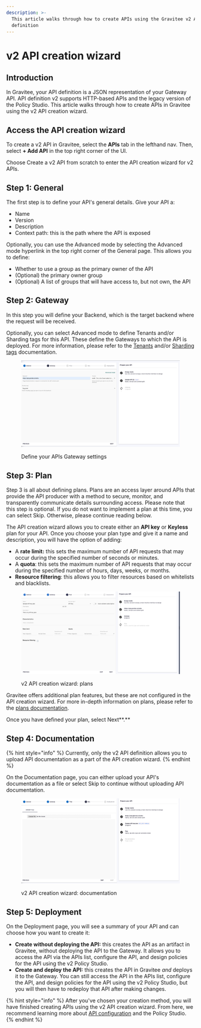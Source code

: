 ```yaml
---
description: >-
  This article walks through how to create APIs using the Gravitee v2 API
  definition
---
```


# v2 API creation wizard

## Introduction

In Gravitee, your API definition is a JSON representation of your Gateway API. API definition v2 supports HTTP-based APIs and the legacy version of the Policy Studio. This article walks through how to create APIs in Gravitee using the v2 API creation wizard.

## Access the API creation wizard

To create a v2 API in Gravitee, select the **APIs** tab in the lefthand nav. Then, select **+ Add API** in the top right corner of the UI.

Choose Create a v2 API from scratch to enter the API creation wizard for v2 APIs.

## Step 1: General

The first step is to define your API's general details. Give your API a:

* Name
* Version
* Description
* Context path: this is the path where the API is exposed

Optionally, you can use the Advanced mode by selecting the Advanced mode hyperlink in the top right corner of the General page. This allows you to define:

* Whether to use a group as the primary owner of the API
* (Optional) the primary owner group
* (Optional) A list of groups that will have access to, but not own, the API

## Step 2: Gateway

In this step you will define your Backend, which is the target backend where the request will be received.

Optionally, you can select Advanced mode to define Tenants and/or Sharding tags for this API. These define the Gateways to which the API is deployed. For more information, please refer to the [Tenants](../../../getting-started/configuration/the-gravitee-api-gateway/tenants.md) and/or [Sharding tags](../../../getting-started/configuration/the-gravitee-api-gateway/configure-sharding-tags-for-your-gravitee-api-gateways.md) documentation.

<figure><img src="../../../.gitbook/assets/Screen Shot 2023-06-07 at 1.35.16 PM.png" alt=""><figcaption><p>Define your APIs Gateway settings</p></figcaption></figure>

## Step 3: Plan

Step 3 is all about defining plans. Plans are an access layer around APIs that provide the API producer with a method to secure, monitor, and transparently communicate details surrounding access. Please note that this step is optional. If you do not want to implement a plan at this time, you can select Skip. Otherwise, please continue reading below.

The API creation wizard allows you to create either an **API key** or **Keyless** plan for your API. Once you choose your plan type and give it a name and description, you will have the option of adding:

* A **rate limit:** this sets the maximum number of API requests that may occur during the specified number of seconds or minutes.
* A **quota**: this sets the maximum number of API requests that may occur during the specified number of hours, days, weeks, or months.
* **Resource filtering**: this allows you to filter resources based on whitelists and blacklists.

<figure><img src="../../../.gitbook/assets/Screen Shot 2023-06-07 at 1.43.11 PM.png" alt=""><figcaption><p>v2 API creation wizard: plans</p></figcaption></figure>

Gravitee offers additional plan features, but these are not configured in the API creation wizard. For more in-depth information on plans, please refer to the [plans documentation](../../api-exposure-plans-applications-and-subscriptions/plans.md).

Once you have defined your plan, select Next\*\*.\*\*

## Step 4: Documentation

{% hint style="info" %}
Currently, only the v2 API definition allows you to upload API documentation as a part of the API creation wizard.
{% endhint %}

On the Documentation page, you can either upload your API's documentation as a file or select Skip to continue without uploading API documentation.

<figure><img src="../../../.gitbook/assets/Screen Shot 2023-06-07 at 1.43.58 PM.png" alt=""><figcaption><p>v2 API creation wizard: documentation</p></figcaption></figure>

## Step 5: Deployment

On the Deployment page, you will see a summary of your API and can choose how you want to create it:

* **Create without deploying the API:** this creates the API as an artifact in Gravitee, without deploying the API to the Gateway. It allows you to access the API via the APIs list, configure the API, and design policies for the API using the v2 Policy Studio.
* **Create and deploy the API:** this creates the API in Gravitee _and_ deploys it to the Gateway. You can still access the API in the APIs list, configure the API, and design policies for the API using the v2 Policy Studio, but you will then have to redeploy that API after making changes.

{% hint style="info" %}
After you've chosen your creation method, you will have finished creating APIs using the v2 API creation wizard. From here, we recommend learning more about [API configuration](../../api-configuration/) and the Policy Studio.
{% endhint %}
